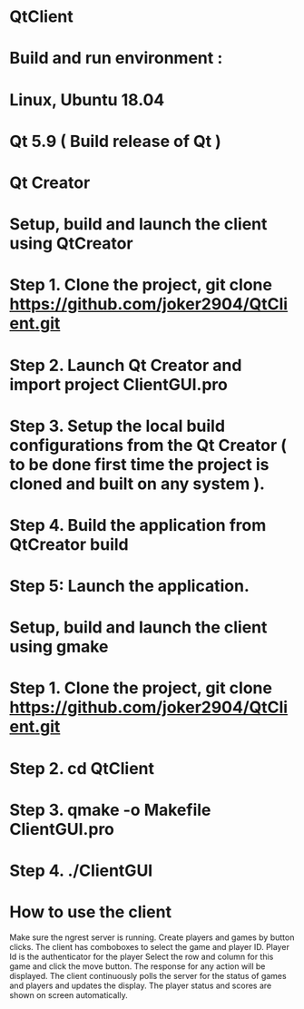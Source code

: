 # QtClient
# Build and run environment :
# Linux, Ubuntu 18.04
# Qt 5.9 ( Build release of Qt )
# Qt Creator 

# Setup, build and launch the client using QtCreator

# Step 1. Clone the project, git clone https://github.com/joker2904/QtClient.git
# Step 2. Launch Qt Creator and import project ClientGUI.pro
# Step 3. Setup the local build configurations from the Qt Creator ( to be done first time the project is cloned and built on any system ).
# Step 4. Build the application from QtCreator build 
# Step 5: Launch the application.

# Setup, build and launch the client using gmake

# Step 1. Clone the project, git clone https://github.com/joker2904/QtClient.git
# Step 2. cd QtClient
# Step 3. qmake -o Makefile ClientGUI.pro
# Step 4. ./ClientGUI

# How to use the client
Make sure the ngrest server is running.
Create players and games by button clicks.
The client has comboboxes to select the game and player ID. Player Id is the authenticator for the player
Select the row and column for this game and click the move button.
The response for any action will be displayed. The client continuously polls the server for the status of games and players and updates the display.
The player status and scores are shown on screen automatically.
